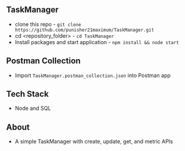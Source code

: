 ## TaskManager
- clone this repo - `git clone https://github.com/punisher21maximum/TaskManager.git`
- cd <repository_folder> - `cd TaskManager`
- Install packages and start application - `npm install && node start`

## Postman Collection
- Import `TaskManager.postman_collection.json` into Postman app

## Tech Stack
- Node and SQL

## About
- A simple TaskManager with create, update, get, and metric APIs

